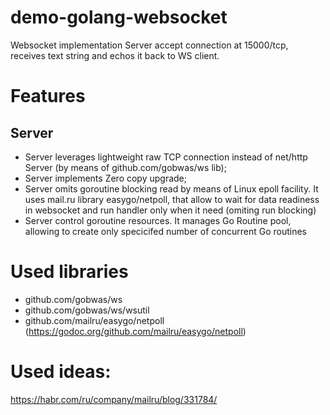 # demo-golang-websocket

Websocket implementation
Server accept connection at 15000/tcp, receives text string and echos it back to WS client.

Features
========

Server
------
- Server leverages lightweight raw TCP connection instead of net/http Server (by means of github.com/gobwas/ws lib);
- Server implements Zero copy upgrade;
- Server omits goroutine blocking read by means of Linux epoll facility. It uses mail.ru library easygo/netpoll,
  that allow to wait for data readiness in websocket and run handler only when it need (omiting run blocking)
- Server control goroutine resources. It manages Go Routine pool, allowing to create only specicifed number of concurrent
  Go routines
  

Used libraries
==============

- github.com/gobwas/ws
- github.com/gobwas/ws/wsutil
- github.com/mailru/easygo/netpoll (https://godoc.org/github.com/mailru/easygo/netpoll)


Used ideas:
===========
https://habr.com/ru/company/mailru/blog/331784/
